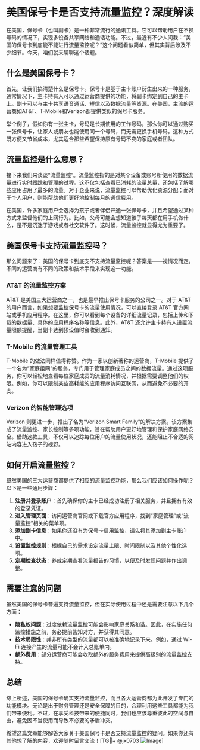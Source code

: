 # 美国保号卡是否支持流量监控？深度解读

在美国，保号卡（也叫副卡）是一种非常流行的通讯工具。它可以帮助用户在不换号码的情况下，实现多设备共享网络和通话功能。不过，最近有不少人问我：“美国的保号卡到底能不能进行流量监控呢？”这个问题看似简单，但其实背后涉及不少细节。今天，咱们就来聊聊这个话题。

## 什么是美国保号卡？

首先，让我们搞清楚什么是保号卡。保号卡是基于主卡账户衍生出来的一种服务，通常情况下，主卡持有人可以通过运营商提供的功能，将副卡绑定到自己的主卡上。副卡可以与主卡共享语音通话、短信以及数据流量等资源。在美国，主流的运营商如AT&T、T-Mobile和Verizon都提供类似的保号卡服务。

举个例子，假如你有一张主卡，号码是长期使用的工作号码，那么你可以通过购买一张保号卡，让家人或朋友也能使用同一个号码，而无需更换手机号码。这种方式既方便又节省成本，尤其适合那些希望保持原有号码不变的家庭或者团队。

## 流量监控是什么意思？

接下来我们来谈谈“流量监控”。流量监控指的是对某个设备或账号所使用的数据流量进行实时跟踪和管理的过程。这不仅包括查看已消耗的流量总量，还包括了解哪些应用占用了最多的流量。对于企业来说，流量监控可以帮助优化资源分配；而对于个人用户，则能帮助他们更好地控制每月的通信费用。

在美国，许多家庭用户会选择为孩子或者伴侣开通一张保号卡，并且希望通过某种方式来监督他们的上网行为。比如，父母可能会想知道孩子每天都在用手机做什么，是不是沉迷于游戏或者社交软件了。这时候，流量监控就显得尤为重要了。

## 美国保号卡支持流量监控吗？

那么问题来了：美国的保号卡到底支不支持流量监控呢？答案是——视情况而定。不同的运营商有不同的政策和技术手段来实现这一功能。

### AT&T 的流量监控方案

AT&T 是美国三大运营商之一，也是最早推出保号卡服务的公司之一。对于 AT&T 的用户而言，如果想要监控保号卡的流量使用情况，可以直接登录 AT&T 官方网站或手机应用程序。在这里，你可以看到每个设备的详细流量记录，包括上传和下载的数据量、具体的应用程序名称等信息。此外，AT&T 还允许主卡持有人设置流量限额提醒，当副卡达到预设值时会收到通知。

### T-Mobile 的流量管理工具

T-Mobile 的做法同样值得称赞。作为一家以创新著称的运营商，T-Mobile 提供了一个名为“家庭组网”的服务，专门用于管理家庭成员之间的数据流量。通过这项服务，你可以轻松地查看每位家庭成员的流量消耗情况，并根据需要调整他们的权限。例如，你可以限制某些高耗能的应用程序访问互联网，从而避免不必要的开支。

### Verizon 的智能管理选项

Verizon 则更进一步，推出了名为“Verizon Smart Family”的解决方案。该方案集成了流量监控、家长控制等多项功能，旨在帮助用户更好地管理和保护家庭网络安全。借助这款工具，不仅可以追踪每位用户的流量使用状况，还能阻止不合适的网站内容进入孩子的视野。

## 如何开启流量监控？

既然美国的三大运营商都提供了相应的流量监控功能，那么我们应该如何操作呢？以下是一些通用步骤：

1. **注册并登录账户**：首先确保你的主卡已经成功注册了相关服务，并且拥有有效的登录凭证。
2. **进入管理页面**：访问运营商官网或下载官方应用程序，找到“家庭管理”或“流量监控”相关的菜单项。
3. **添加副卡信息**：如果你还没有为保号卡启用监控，请先将其添加到主卡账户中。
4. **设置监控规则**：根据自己的需求设定流量上限、时间限制以及其他个性化选项。
5. **定期检查状态**：养成定期查看流量报告的习惯，以便及时发现问题并作出调整。

## 需要注意的问题

虽然美国的保号卡普遍支持流量监控，但在实际使用过程中还是需要注意以下几个方面：

- **隐私权问题**：过度依赖流量监控可能会影响家庭关系和谐。因此，在实施任何监控措施之前，务必提前告知对方，并获得其同意。
- **技术局限性**：并非所有类型的流量都可以被准确地记录下来。例如，通过 Wi-Fi 连接产生的流量可能不会计入总账单内。
- **额外费用**：部分运营商可能会收取额外的服务费用来提供高级别的流量监控支持。

## 总结

综上所述，美国的保号卡确实支持流量监控，而且各大运营商都为此开发了专门的功能模块。无论是出于财务管理还是安全保障的目的，合理利用这些工具都能为我们带来便利。不过，在享受科技带来的便捷同时，我们也应该尊重彼此的空间与自由，避免因不当使用而导致不必要的矛盾冲突。

希望这篇文章能够解答大家关于美国保号卡是否支持流量监控的疑问。如果你还有其他想了解的内容，欢迎随时留言交流！[TG💪+ @jx0703 ![Image](https://github.com/user-attachments/assets/dbca1d08-cadb-493c-b0ec-ad6f7a83f270)]